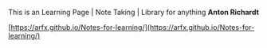 This is an Learning Page | Note Taking | Library for anything **Anton Richardt**    

[https://arfx.github.io/Notes-for-learning/](https://arfx.github.io/Notes-for-learning/)